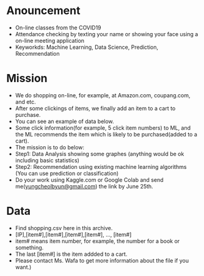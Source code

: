 # Anouncement
* On-line classes from the COVID19
* Attendance checking by texting your name or showing your face using a on-line meeting application
* Keyworkds: Machine Learning, Data Science, Prediction, Recommendation

# Mission
* We do shopping on-line, for example, at Amazon.com, coupang.com, and etc. 
* After some clickings of items, we finally add an item to a cart to purchase. 
* You can see an example of data below.
* Some click information(for example, 5 click item numbers) to ML, and the ML recommends the item which is likely to be purchased(added to a cart). 
* The mission is to do below:
* Step1: Data Analysis showing some graphes (anything would be ok including basic statistics)
* Step2: Recommendation using existing machine learning algorithms (You can use prediction or classification)
* Do your work using Kaggle.com or Google Colab and send me(yungcheolbyun@gmail.com) the link by June 25th.

# Data
* Find shopping.csv here in this archive.
* [IP],[item#],[item#],[item#],[item#], ..., [item#]
* item# means item number, for example, the number for a book or something.
* The last [item#] is the item addded to a cart. 
* Please contact Ms. Wafa to get more information about the file if you want.)
